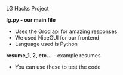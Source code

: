 LG Hacks Project

**lg.py - our main file**
  - Uses the Groq api for amazing responses
  - We used NiceGUI for our frontend
  - Language used is Python

**resume_1, 2, etc...** - example resumes
  - You can use these to test the code

